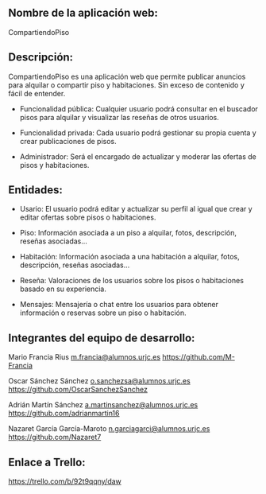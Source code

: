 ## Nombre de la aplicación web:
CompartiendoPiso
	
## Descripción: 
CompartiendoPiso es una aplicación web que permite publicar anuncios para alquilar o compartir piso y habitaciones. Sin exceso de contenido y fácil de entender.
	
- Funcionalidad pública: Cualquier usuario podrá consultar en el buscador pisos para alquilar y visualizar las reseñas de otros usuarios.
	
- Funcionalidad privada: Cada usuario podrá gestionar su propia cuenta y crear publicaciones de pisos.

- Administrador: Será el encargado de actualizar y moderar las ofertas de pisos y habitaciones.

## Entidades:
- Usario: El usuario podrá editar y actualizar su perfil al igual que crear y editar ofertas sobre pisos o habitaciones.
		
- Piso: Información asociada a un piso a alquilar, fotos, descripción, reseñas asociadas...

- Habitación: Información asociada a una habitación a alquilar, fotos, descripción, reseñas asociadas...

- Reseña: Valoraciones de los usuarios sobre los pisos o habitaciones basado en su experiencia.
    
- Mensajes: Mensajería o chat entre los usuarios para obtener información o reservas sobre un piso o habitación.


## Integrantes del equipo de desarrollo:	
Mario Francia Rius
m.francia@alumnos.urjc.es https://github.com/M-Francia

Oscar Sánchez Sánchez
o.sanchezsa@alumnos.urjc.es https://github.com/OscarSanchezSanchez

Adrián Martín Sánchez
a.martinsanchez@alumnos.urjc.es https://github.com/adrianmartin16

Nazaret García García-Maroto
n.garciagarci@alumnos.urjc.es https://github.com/Nazaret7

## Enlace a Trello:
https://trello.com/b/92t9qqny/daw
